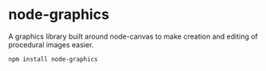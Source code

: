 # node-graphics
A graphics library built around node-canvas to make creation and editing of procedural images easier.

`npm install node-graphics`